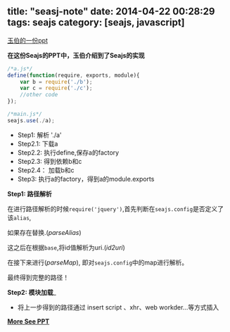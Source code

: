 title: "seasj-note"
date: 2014-04-22 00:28:29
tags: seajs
category: [seajs, javascript]
---


[玉伯的一份ppt][ppt]

[ppt]: https://speakerdeck.com/lifesinger/seajs

__在这份Seajs的PPT中，玉伯介绍到了Seajs的实现__
```javascript
/*a.js*/
define(function(require, exports, module){
    var b = require('./b');
    var c = require('./c');
    //other code
});

/*main.js*/
seajs.use(./a);
```

* Step1:  	解析 './a'
* Step2.1:  下载a
* Step2.2:	执行define,保存a的factory
* Step2.3: 	得到依赖b和c
* Step2.4：	加载b和c
* Step3:	执行a的factory，得到a的module.exports

__Step1: 路径解析__

在进行路径解析的时候```require('jquery')```,首先判断在```seajs.config```是否定义了该```alias```,

如果存在替换.(*parseAlias*)

这之后在根据```base```,将id值解析为uri.(*id2uri*)

在接下来进行(*parseMap*), 即对```seajs.config```中的map进行解析。

最终得到完整的路径！


__Step2: 模块加载___

* 将上一步得到的路径通过 insert script 、xhr、web workder...等方式插入


__[More See PPT][ppt]__
